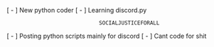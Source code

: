 [ - ] New python coder 
[ - ] Learning discord.py

                                 SOCIALJUSTICEFORALL

[ - ] Posting python scripts mainly for discord
[ - ] Cant code for shit
